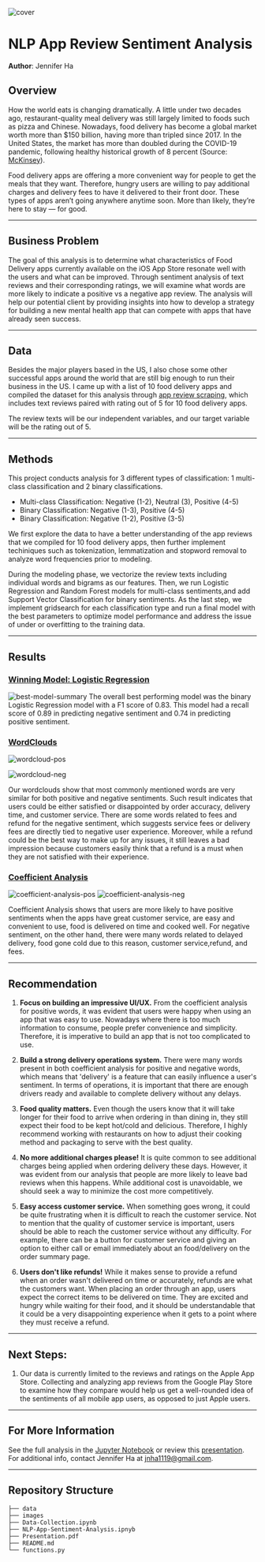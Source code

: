 ![cover](./images/uber-eats-decade-review-2948.jpeg)

# NLP App Review Sentiment Analysis
**Author**: Jennifer Ha

## Overview
How the world eats is changing dramatically. A little under two decades ago, restaurant-quality meal delivery was still largely limited to foods such as pizza and Chinese. Nowadays, food delivery has become a global market worth more than $150 billion, having more than tripled since 2017. In the United States, the market has more than doubled during the COVID-19 pandemic, following healthy historical growth of 8 percent (Source: [McKinsey](https://www.mckinsey.com/industries/technology-media-and-telecommunications/our-insights/ordering-in-the-rapid-evolution-of-food-delivery)).

Food delivery apps are offering a more convenient way for people to get the meals that they want. Therefore, hungry users are willing to pay additional charges and delivery fees to have it delivered to their front door. These types of apps aren’t going anywhere anytime soon. More than likely, they’re here to stay — for good. 
***

## Business Problem
The goal of this analysis is to determine what characteristics of Food Delivery apps currently available on the iOS App Store resonate well with the users and what can be improved. Through sentiment analysis of text reviews and their corresponding ratings, we will examine what words are more likely to indicate a positive vs a negative app review.
The analysis will help our potential client by providing insights into how to develop a strategy for building a new mental health app that can compete with apps that have already seen success.
***

## Data
Besides the major players based in the US, I also chose some other successful apps around the world that are still big enough to run their business in the US. I came up with a list of 10 food delivery apps and compiled the dataset for this analysis through [app review scraping](https://github.com/jennifernha/NLP-App-Reviews-Sentiment-Analysis/blob/main/Data-Collection.ipynb), which includes text reviews paired with rating out of 5 for 10 food delivery apps. 

The review texts will be our independent variables, and our target variable will be the rating out of 5.
***

## Methods
This project conducts analysis for 3 different types of classification: 1 multi-class classification and 2 binary classifications. 
 * Multi-class Classification: Negative (1-2), Neutral (3), Positive (4-5)
 * Binary Classification: Negative (1-3), Positive (4-5)
 * Binary Classification: Negative (1-2), Positive (3-5)

We first explore the data to have a better understanding of the app reviews that we compiled for 10 food delivery apps, then further implement techiniques such as tokenization, lemmatization and stopword removal to analyze word frequencies prior to modeling. 

During the modeling phase, we vectorize the review texts including individual words and bigrams as our features. Then, we run Logistic Regression and Random Forest models for multi-class sentiments,and add Support Vector Classification for binary sentiments. As the last step, we implement gridsearch for each classification type and run a final model with the best parameters to optimize model performance and address the issue of under or overfitting to the training data.
***

## Results
### <ins>Winning Model: Logistic Regression<ins>
![best-model-summary](./images/best-model-summary.png)
The overall best performing model was the binary Logistic Regression model with a F1 score of 0.83. This model had a recall score of 0.89 in predicting negative sentiment and 0.74 in predicting positive sentiment.

### <ins>WordClouds<ins>
![wordcloud-pos](./images/wordcloud-pos.png)

![wordcloud-neg](./images/wordcloud-neg.png)

Our wordclouds show that most commonly mentioned words are very similar for both positive and negative sentiments. Such result indicates that users could be either satisfied or disappointed by order accuracy, delivery time, and customer service. There are some words related to fees and refund for the negative sentiment, which suggests service fees or delivery fees are directly tied to negative user experience. Moreover, while a refund could be the best way to make up for any issues, it still leaves a bad impression because customers easily think that a refund is a must when they are not satisfied with their experience.  

### <ins>Coefficient Analysis<ins>
![coefficient-analysis-pos](./images/ca-pos.png) 
![coefficient-analysis-neg](./images/ca-neg.png) 

Coefficient Analysis shows that users are more likely to have positive sentiments when the apps have great customer service, are easy and convenient to use, food is delivered on time and cooked well. For negative sentiment, on the other hand, there were many words related to delayed delivery, food gone cold due to this reason, customer service,refund, and fees. 
***
## Recommendation
1. **Focus on building an impressive UI/UX.** From the coefficient analysis for positive words, it was evident that users were happy when using an app that was easy to use. Nowadays where there is too much information to consume, people prefer convenience and simplicity. Therefore, it is imperative to build an app that is not too complicated to use. 

2. **Build a strong delivery operations system.** There were many words present in both coefficient analysis for positive and negative words, which means that 'delivery' is a feature that can easily influence a user's sentiment. In terms of operations, it is important that there are enough drivers ready and available to complete delivery without any delays. 

3. **Food quality matters.** Even though the users know that it will take longer for their food to arrive when ordering in than dining in, they still expect their food to be kept hot/cold and delicious. Therefore, I highly recommend working with restaurants on how to adjust their cooking method and packaging to serve with the best quality.

4. **No more additional charges please!** It is quite common to see additional charges being applied when ordering delivery these days. However, it was evident from our analysis that people are more likely to leave bad reviews when this happens. While additional cost is unavoidable, we should seek a way to minimize the cost more competitively.

5. **Easy access customer service.** When something goes wrong, it could be quite frustrating when it is difficult to reach the customer service. Not to mention that the quality of customer service is important, users should be able to reach the customer service without any difficulty. For example, there can be a button for customer service and giving an option to either call or email immediately about an food/delivery on the order summary page. 

6. **Users don't like refunds!** While it makes sense to provide a refund when an order wasn't delivered on time or accurately, refunds are what the customers want. When placing an order through an app, users expect the correct items to be delivered on time. They are excited and hungry while waiting for their food, and it should be understandable that it could be a very disappointing experience when it gets to a point where they must receive a refund. 

***
## Next Steps:
1. Our data is currently limited to the reviews and ratings on the Apple App Store. Collecting and analyzing app reviews from the Google Play Store to examine how they compare would help us get a well-rounded idea of the sentiments of all mobile app users, as opposed to just Apple users.
***

## For More Information
See the full analysis in the [Jupyter Notebook](https://github.com/jennifernha/NLP-App-Reviews-Sentiment-Analysis/blob/main/NLP-App-Sentiment-Analysis.ipynb) or review this [presentation](https://github.com/jennifernha/NLP-App-Reviews-Sentiment-Analysis/blob/main/Presentation.pdf). For additional info, contact Jennifer Ha at jnha1119@gmail.com.
***

## Repository Structure
```
├── data
├── images 
├── Data-Collection.ipynb  
├── NLP-App-Sentiment-Analysis.ipnyb                        
├── Presentation.pdf
├── README.md             
└── functions.py